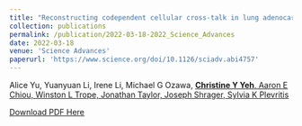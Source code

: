 ```yaml
---
title: "Reconstructing codependent cellular cross-talk in lung adenocarcinoma using REMI"
collection: publications
permalink: /publication/2022-03-18-2022_Science_Advances
date: 2022-03-18
venue: 'Science Advances'
paperurl: 'https://www.science.org/doi/10.1126/sciadv.abi4757'
---
```

Alice Yu, Yuanyuan Li, Irene Li, Michael G Ozawa, <u>**Christine Y Yeh**<u>, Aaron E Chiou, Winston L Trope, Jonathan Taylor, Joseph Shrager, Sylvia K Plevritis

[Download PDF Here](http://christineyyeh.github.io/files/2022_Science_Advances.pdf)
